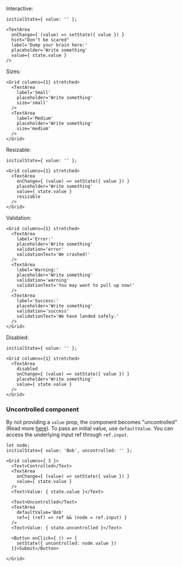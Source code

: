 Interactive:

```
initialState={ value: '' };

<TextArea
  onChange={ (value) => setState({ value }) }
  hint="Don't be scared"
  label='Dump your brain here:'
  placeholder='Write something'
  value={ state.value }
/>
```

Sizes:

```
<Grid columns={1} stretched>
  <TextArea
    label='Small'
    placeholder='Write something'
    size='small'
  />
  <TextArea
    label='Medium'
    placeholder='Write something'
    size='medium'
  />
</Grid>
```

Resizable:

```
initialState={ value: '' };

<Grid columns={1} stretched>
  <TextArea
    onChange={ (value) => setState({ value }) }
    placeholder='Write something'
    value={ state.value }
    resizable
  />
</Grid>
```

Validation:

```
<Grid columns={1} stretched>
  <TextArea
    label='Error:'
    placeholder='Write something'
    validation='error'
    validationText='We crashed!'
  />
  <TextArea
    label='Warning:'
    placeholder='Write something'
    validation='warning'
    validationText='You may want to pull up now!'
  />
  <TextArea
    label='Success:'
    placeholder='Write something'
    validation='success'
    validationText='We have landed safely.'
  />
</Grid>
```

Disabled:

```
initialState={ value: '' };

<Grid columns={1} stretched>
  <TextArea
    disabled
    onChange={ (value) => setState({ value }) }
    placeholder='Write something'
    value={ state.value }
  />
</Grid>
```

### Uncontrolled component

By not providing a `value` prop, the component becomes "uncontrolled" (Read more [here](https://facebook.github.io/react/docs/uncontrolled-components.html)). To pass an
initial value, use `defaultValue`. You can access the underlying input ref through `ref.input`.

```
let node;
initialState={ value: 'Bob', uncontrolled: '' };

<Grid columns={ 3 }>
  <Text>Controlled</Text>
  <TextArea
    onChange={ (value) => setState({ value }) }
    value={ state.value }
  />
  <Text>Value: { state.value }</Text>

  <Text>Uncontrolled</Text>
  <TextArea
    defaultValue='Bob'
    ref={ (ref) => ref && (node = ref.input) }
  />
  <Text>Value: { state.uncontrolled }</Text>

  <Button onClick={ () => {
    setState({ uncontrolled: node.value })
  }}>Submit</Button>

</Grid>
```
